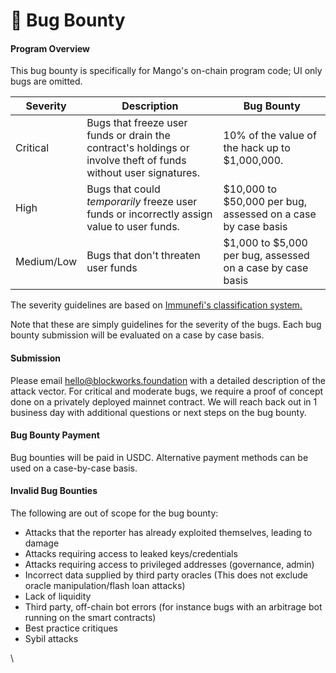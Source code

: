# 🦋 Bug Bounty

#### Program Overview <a href="#r4-program-overview" id="r4-program-overview"></a>

This bug bounty is specifically for Mango's on-chain program code; UI only bugs are omitted.

| **Severity** | **Description**                                                                                                 | **Bug Bounty**                                               |
| ------------ | --------------------------------------------------------------------------------------------------------------- | ------------------------------------------------------------ |
| Critical     | Bugs that freeze user funds or drain the contract's holdings or involve theft of funds without user signatures. | 10% of the value of the hack up to $1,000,000.               |
| High         | Bugs that could _temporarily_ freeze user funds or incorrectly assign value to user funds.                      | $10,000 to $50,000 per bug, assessed on a case by case basis |
| Medium/Low   | Bugs that don't threaten user funds                                                                             | $1,000 to $5,000 per bug, assessed on a case by case basis   |

The severity guidelines are based on [Immunefi's classification system.](https://immunefi.com/severity-updated/)﻿

Note that these are simply guidelines for the severity of the bugs. Each bug bounty submission will be evaluated on a case by case basis.

#### Submission <a href="#iq-submission" id="iq-submission"></a>

Please email [hello@blockworks.foundation](mailto:hello@blockworks.foundation) with a detailed description of the attack vector. For critical and moderate bugs, we require a proof of concept done on a privately deployed mainnet contract. We will reach back out in 1 business day with additional questions or next steps on the bug bounty.

#### Bug Bounty Payment <a href="#zj-bug-bounty-payment" id="zj-bug-bounty-payment"></a>

Bug bounties will be paid in USDC. Alternative payment methods can be used on a case-by-case basis.

#### Invalid Bug Bounties <a href="#i-invalid-bug-bounties" id="i-invalid-bug-bounties"></a>

The following are out of scope for the bug bounty:

* Attacks that the reporter has already exploited themselves, leading to damage
* Attacks requiring access to leaked keys/credentials
* Attacks requiring access to privileged addresses (governance, admin)
* Incorrect data supplied by third party oracles (This does not exclude oracle manipulation/flash loan attacks)
* Lack of liquidity
* Third party, off-chain bot errors (for instance bugs with an arbitrage bot running on the smart contracts)
* Best practice critiques
* Sybil attacks

\
